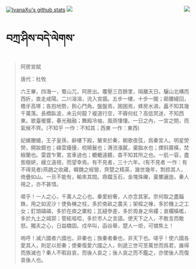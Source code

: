 [![IvanaXu's github stats](https://github-readme-stats.vercel.app/api?username=IvanaXu&show_icons=true&theme=vue-dark)](https://github.com/anuraghazra/github-readme-stats)
<img align="right" src="https://github-readme-stats.vercel.app/api/top-langs/?username=IvanaXu&langs_count=7&theme=graywhite" />
<img src="https://github-readme-stats.vercel.app/api/wakatime?username=IvanaXu&layout=compact&langs_count=6&theme=vue-dark&&custom_title=Programming Times(Jul 29 2021-)" />
# བཀྲ་ཤིས་བདེ་ལེགས་
> 阿房宮賦
> 
> 唐代：杜牧 
> 
> 六王畢，四海一，蜀山兀，阿房出。覆壓三百餘里，隔離天日。驪山北構而西折，直走咸陽。二川溶溶，流入宮牆。五步一樓，十步一閣；廊腰縵回，檐牙高啄；各抱地勢，鉤心鬥角。盤盤焉，囷囷焉，蜂房水渦，矗不知其幾千萬落。長橋臥波，未云何龍？複道行空，不霽何虹？高低冥迷，不知西東。歌臺暖響，春光融融；舞殿冷袖，風雨悽悽。一日之內，一宮之間，而氣候不齊。(不知乎 一作：不知其；西東 一作：東西)
> 
> 妃嬪媵嬙，王子皇孫，辭樓下殿，輦來於秦，朝歌夜弦，爲秦宮人。明星熒熒，開妝鏡也；綠雲擾擾，梳曉鬟也；渭流漲膩，棄脂水也；煙斜霧橫，焚椒蘭也。雷霆乍驚，宮車過也；轆轆遠聽，杳不知其所之也。一肌一容，盡態極妍，縵立遠視，而望幸焉。有不見者，三十六年。(有不見者 一作：有不得見者)燕趙之收藏，韓魏之經營，齊楚之精英，幾世幾年，剽掠其人，倚疊如山。一旦不能有，輸來其間。鼎鐺玉石，金塊珠礫，棄擲邐迤，秦人視之，亦不甚惜。
> 
> 嗟乎！一人之心，千萬人之心也。秦愛紛奢，人亦念其家。奈何取之盡錙銖，用之如泥沙！使負棟之柱，多於南畝之農夫；架樑之椽，多於機上之工女；釘頭磷磷，多於在庾之粟粒；瓦縫參差，多於周身之帛縷；直欄橫檻，多於九土之城郭；管絃嘔啞，多於市人之言語。使天下之人，不敢言而敢怒。獨夫之心，日益驕固。戍卒叫，函谷舉，楚人一炬，可憐焦土！
> 
> 嗚呼！滅六國者六國也，非秦也；族秦者秦也，非天下也。嗟乎！使六國各愛其人，則足以拒秦；使秦復愛六國之人，則遞三世可至萬世而爲君，誰得而族滅也？秦人不暇自哀，而後人哀之；後人哀之而不鑑之，亦使後人而復哀後人也。
>